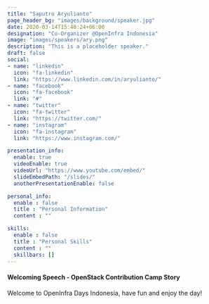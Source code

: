 ```yaml
---
title: "Saputro Aryulianto"
page_header_bg: "images/background/speaker.jpg"
date: 2020-03-14T15:40:24+06:00
designation: "Co-Organizer @OpenInfra Indonesia"
image: "images/speakers/ary.png"
description: "This is a placeholder speaker."
draft: false
social:
- name: "linkedin"
  icon: "fa-linkedin"
  link: "https://www.linkedin.com/in/aryulianto/"
- name: "facebook"
  icon: "fa-facebook"
  link: "#"
- name: "twitter"
  icon: "fa-twitter"
  link: "https://twitter.com/"
- name: "instagram"
  icon: "fa-instagram"
  link: "https://www.instagram.com/"

presentation_info:
  enable: true
  videoEnable: true
  videoUrl: "https://www.youtube.com/embed/"
  slideEmbedPath: "/slides/" 
  anotherPresentationEnable: false

personal_info:
  enable : false
  title : "Personal Information"
  content : ""

skills:
  enable : false
  title : "Personal Skills"
  content : ""
  skillbars: []
---
```


#### Welcoming Speech - OpenStack Contribution Camp Story

Welcome to OpenInfra Days Indonesia, have fun and enjoy the day!

